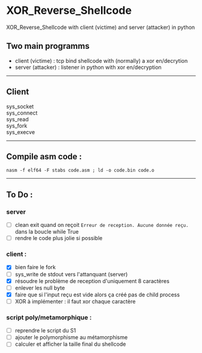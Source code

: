 # XOR_Reverse_Shellcode
XOR_Reverse_Shellcode with client (victime) and server (attacker) in python <br>

## Two main programms 
 - client (victime) : tcp bind shellcode with (normally) a xor en/decrytion
 - server (attacker) : listener in python with xor en/decryption

----

## Client 

sys_socket <br>
sys_connect <br>
sys_read <br> 
sys_fork <br>
sys_execve <br>

----

## Compile asm code :
```
nasm -f elf64 -F stabs code.asm ; ld -o code.bin code.o
```
----
## To Do :

### server 

- [ ] clean exit quand on reçoit ```Erreur de reception. Aucune donnée reçu.``` dans la boucle while True
- [ ] rendre le code plus jolie si possible

### client : 

- [x] bien faire le fork
- [ ] sys_write de stdout vers l'attanquant (server)
- [x] résoudre le problème de reception d'uniquement 8 caractères
- [ ] enlever les null byte
- [x] faire que si l'input reçu est vide alors ça créé pas de child process
- [ ] XOR à implémenter : il faut xor chaque caractère
### script poly/metamorphique :

- [ ] reprendre le script du S1
- [ ] ajouter le polymorphisme au métamorphisme
- [ ] calculer et afficher la taille final du shellcode 
